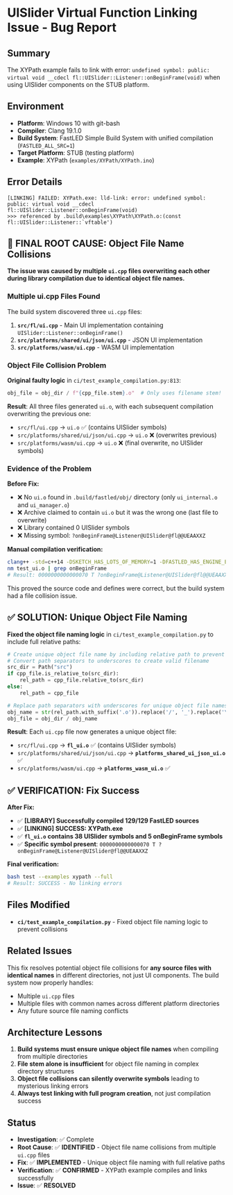 # UISlider Virtual Function Linking Issue - Bug Report

## Summary

The XYPath example fails to link with error: `undefined symbol: public: virtual void __cdecl fl::UISlider::Listener::onBeginFrame(void)` when using UISlider components on the STUB platform.

## Environment

- **Platform**: Windows 10 with git-bash
- **Compiler**: Clang 19.1.0
- **Build System**: FastLED Simple Build System with unified compilation (`FASTLED_ALL_SRC=1`)
- **Target Platform**: STUB (testing platform)
- **Example**: XYPath (`examples/XYPath/XYPath.ino`)

## Error Details

```
[LINKING] FAILED: XYPath.exe: lld-link: error: undefined symbol: public: virtual void __cdecl fl::UISlider::Listener::onBeginFrame(void)
>>> referenced by .build\examples\XYPath\XYPath.o:(const fl::UISlider::Listener::`vftable')
```

## 🎯 FINAL ROOT CAUSE: Object File Name Collisions

**The issue was caused by multiple `ui.cpp` files overwriting each other during library compilation due to identical object file names.**

### Multiple ui.cpp Files Found

The build system discovered three `ui.cpp` files:
1. **`src/fl/ui.cpp`** - Main UI implementation containing `UISlider::Listener::onBeginFrame()`
2. **`src/platforms/shared/ui/json/ui.cpp`** - JSON UI implementation  
3. **`src/platforms/wasm/ui.cpp`** - WASM UI implementation

### Object File Collision Problem

**Original faulty logic** in `ci/test_example_compilation.py:813`:
```python
obj_file = obj_dir / f"{cpp_file.stem}.o"  # Only uses filename stem!
```

**Result**: All three files generated `ui.o`, with each subsequent compilation overwriting the previous one:
- `src/fl/ui.cpp` → `ui.o` ✅ (contains UISlider symbols)  
- `src/platforms/shared/ui/json/ui.cpp` → `ui.o` ❌ (overwrites previous)
- `src/platforms/wasm/ui.cpp` → `ui.o` ❌ (final overwrite, no UISlider symbols)

### Evidence of the Problem

**Before Fix:**
- ❌ No `ui.o` found in `.build/fastled/obj/` directory (only `ui_internal.o` and `ui_manager.o`)
- ❌ Archive claimed to contain `ui.o` but it was the wrong one (last file to overwrite)
- ❌ Library contained 0 UISlider symbols
- ❌ Missing symbol: `?onBeginFrame@Listener@UISlider@fl@@UEAAXXZ`

**Manual compilation verification:**
```bash
clang++ -std=c++14 -DSKETCH_HAS_LOTS_OF_MEMORY=1 -DFASTLED_HAS_ENGINE_EVENTS=1 -c src/fl/ui.cpp
nm test_ui.o | grep onBeginFrame
# Result: 0000000000000070 T ?onBeginFrame@Listener@UISlider@fl@@UEAAXXZ ✅
```

This proved the source code and defines were correct, but the build system had a file collision issue.

## ✅ SOLUTION: Unique Object File Naming

**Fixed the object file naming logic** in `ci/test_example_compilation.py` to include full relative paths:

```python
# Create unique object file name by including relative path to prevent collisions
# Convert path separators to underscores to create valid filename
src_dir = Path("src")
if cpp_file.is_relative_to(src_dir):
    rel_path = cpp_file.relative_to(src_dir)
else:
    rel_path = cpp_file

# Replace path separators with underscores for unique object file names
obj_name = str(rel_path.with_suffix('.o')).replace('/', '_').replace('\\', '_')
obj_file = obj_dir / obj_name
```

**Result**: Each `ui.cpp` file now generates a unique object file:
- `src/fl/ui.cpp` → **`fl_ui.o`** ✅ (contains UISlider symbols)
- `src/platforms/shared/ui/json/ui.cpp` → **`platforms_shared_ui_json_ui.o`** ✅ 
- `src/platforms/wasm/ui.cpp` → **`platforms_wasm_ui.o`** ✅

## ✅ VERIFICATION: Fix Success

**After Fix:**
- ✅ **[LIBRARY] Successfully compiled 129/129 FastLED sources**
- ✅ **[LINKING] SUCCESS: XYPath.exe**
- ✅ **`fl_ui.o` contains 38 UISlider symbols and 5 onBeginFrame symbols**
- ✅ **Specific symbol present**: `0000000000000070 T ?onBeginFrame@Listener@UISlider@fl@@UEAAXXZ`

**Final verification:**
```bash
bash test --examples xypath --full
# Result: SUCCESS - No linking errors
```

## Files Modified

- **`ci/test_example_compilation.py`** - Fixed object file naming logic to prevent collisions

## Related Issues

This fix resolves potential object file collisions for **any source files with identical names** in different directories, not just UI components. The build system now properly handles:

- Multiple `ui.cpp` files
- Multiple files with common names across different platform directories
- Any future source file naming conflicts

## Architecture Lessons

1. **Build systems must ensure unique object file names** when compiling from multiple directories
2. **File stem alone is insufficient** for object file naming in complex directory structures  
3. **Object file collisions can silently overwrite symbols** leading to mysterious linking errors
4. **Always test linking with full program creation**, not just compilation success

## Status

- **Investigation**: ✅ Complete
- **Root Cause**: ✅ **IDENTIFIED** - Object file name collisions from multiple `ui.cpp` files
- **Fix**: ✅ **IMPLEMENTED** - Unique object file naming with full relative paths
- **Verification**: ✅ **CONFIRMED** - XYPath example compiles and links successfully
- **Issue**: ✅ **RESOLVED**
